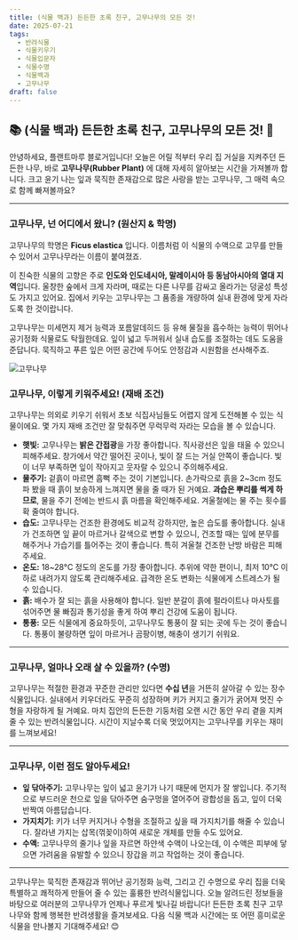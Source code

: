 ```yaml
---
title: (식물 백과) 든든한 초록 친구, 고무나무의 모든 것!
date: 2025-07-21
tags:
  - 반려식물
  - 식물키우기
  - 식물입문자
  - 식물수명
  - 식물백과
  - 고무나무
draft: false
---
```


## 📚   (식물 백과) 든든한 초록 친구, 고무나무의 모든 것! 💚

안녕하세요, 플랜트마루 블로거입니다! 오늘은 어릴 적부터 우리 집 거실을 지켜주던 든든한 나무, 바로 **고무나무(Rubber Plant)** 에 대해 자세히 알아보는 시간을 가져볼까 합니다. 크고 윤기 나는 잎과 묵직한 존재감으로 많은 사랑을 받는 고무나무, 그 매력 속으로 함께 빠져볼까요?

---

### 고무나무, 넌 어디에서 왔니? (원산지 & 학명)

고무나무의 학명은 **Ficus elastica** 입니다. 이름처럼 이 식물의 수액으로 고무를 만들 수 있어서 고무나무라는 이름이 붙여졌죠.

이 친숙한 식물의 고향은 주로 **인도와 인도네시아, 말레이시아 등 동남아시아의 열대 지역**입니다. 울창한 숲에서 크게 자라며, 때로는 다른 나무를 감싸고 올라가는 덩굴성 특성도 가지고 있어요. 집에서 키우는 고무나무는 그 품종을 개량하여 실내 환경에 맞게 자라도록 한 것이랍니다.

고무나무는 미세먼지 제거 능력과 포름알데히드 등 유해 물질을 흡수하는 능력이 뛰어나 공기정화 식물로도 탁월한데요. 잎이 넓고 두꺼워서 실내 습도를 조절하는 데도 도움을 준답니다. 묵직하고 푸른 잎은 어떤 공간에 두어도 안정감과 시원함을 선사해주죠.

![고무나무](/images/rubber_plant.png)

### 고무나무, 이렇게 키워주세요! (재배 조건)

고무나무는 의외로 키우기 쉬워서 초보 식집사님들도 어렵지 않게 도전해볼 수 있는 식물이에요. 몇 가지 재배 조건만 잘 맞춰주면 무럭무럭 자라는 모습을 볼 수 있습니다.

- **햇빛:** 고무나무는 **밝은 간접광**을 가장 좋아합니다. 직사광선은 잎을 태울 수 있으니 피해주세요. 창가에서 약간 떨어진 곳이나, 빛이 잘 드는 거실 안쪽이 좋습니다. 빛이 너무 부족하면 잎이 작아지고 웃자랄 수 있으니 주의해주세요.
- **물주기:** 겉흙이 마르면 흠뻑 주는 것이 기본입니다. 손가락으로 흙을 2~3cm 정도 파 봤을 때 흙이 보송하게 느껴지면 물을 줄 때가 된 거예요. **과습은 뿌리를 썩게 하므로**, 물을 주기 전에는 반드시 흙 마름을 확인해주세요. 겨울철에는 물 주는 횟수를 확 줄여야 합니다.
- **습도:** 고무나무는 건조한 환경에도 비교적 강하지만, 높은 습도를 좋아합니다. 실내가 건조하면 잎 끝이 마르거나 갈색으로 변할 수 있으니, 건조할 때는 잎에 분무를 해주거나 가습기를 틀어주는 것이 좋습니다. 특히 겨울철 건조한 난방 바람은 피해주세요.
- **온도:** 18~28°C 정도의 온도를 가장 좋아합니다. 추위에 약한 편이니, 최저 10°C 이하로 내려가지 않도록 관리해주세요. 급격한 온도 변화는 식물에게 스트레스가 될 수 있습니다.
- **흙:** 배수가 잘 되는 흙을 사용해야 합니다. 일반 분갈이 흙에 펄라이트나 마사토를 섞어주면 물 빠짐과 통기성을 좋게 하여 뿌리 건강에 도움이 됩니다.
- **통풍:** 모든 식물에게 중요하듯이, 고무나무도 통풍이 잘 되는 곳에 두는 것이 좋습니다. 통풍이 불량하면 잎이 마르거나 곰팡이병, 해충이 생기기 쉬워요.

---

### 고무나무, 얼마나 오래 살 수 있을까? (수명)

고무나무는 적절한 환경과 꾸준한 관리만 있다면 **수십 년**을 거뜬히 살아갈 수 있는 장수 식물입니다. 실내에서 키우더라도 꾸준히 성장하며 키가 커지고 줄기가 굵어져 멋진 수형을 자랑하게 될 거예요. 마치 집안의 든든한 기둥처럼 오랜 시간 동안 우리 곁을 지켜줄 수 있는 반려식물입니다. 시간이 지날수록 더욱 멋있어지는 고무나무를 키우는 재미를 느껴보세요!

---

### 고무나무, 이런 점도 알아두세요!

- **잎 닦아주기:** 고무나무는 잎이 넓고 윤기가 나기 때문에 먼지가 잘 쌓입니다. 주기적으로 부드러운 천으로 잎을 닦아주면 숨구멍을 열어주어 광합성을 돕고, 잎이 더욱 반짝여 아름답습니다.
- **가지치기:** 키가 너무 커지거나 수형을 조절하고 싶을 때 가지치기를 해줄 수 있습니다. 잘라낸 가지는 삽목(꺾꽂이)하여 새로운 개체를 만들 수도 있어요.
- **수액:** 고무나무의 줄기나 잎을 자르면 하얀색 수액이 나오는데, 이 수액은 피부에 닿으면 가려움을 유발할 수 있으니 장갑을 끼고 작업하는 것이 좋습니다.

---

고무나무는 묵직한 존재감과 뛰어난 공기정화 능력, 그리고 긴 수명으로 우리 집을 더욱 특별하고 쾌적하게 만들어 줄 수 있는 훌륭한 반려식물입니다. 오늘 알려드린 정보들을 바탕으로 여러분의 고무나무가 언제나 푸르게 빛나길 바랍니다! 든든한 초록 친구 고무나무와 함께 행복한 반려생활을 즐겨보세요. 다음 식물 백과 시간에는 또 어떤 흥미로운 식물을 만나볼지 기대해주세요! 😊